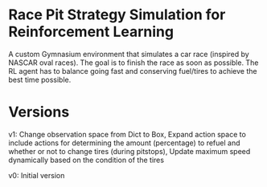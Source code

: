 # Race Pit Strategy Simulation for Reinforcement Learning

A custom Gymnasium environment that simulates a car race (inspired by NASCAR oval races). The goal is to finish the race as soon as possible. The RL agent has to balance going fast and conserving fuel/tires to achieve the best time possible.

# Versions

v1: Change observation space from Dict to Box, Expand action space to include actions for determining the amount (percentage) to refuel and whether or not to change tires (during pitstops), Update maximum speed dynamically based on the condition of the tires

v0: Initial version
